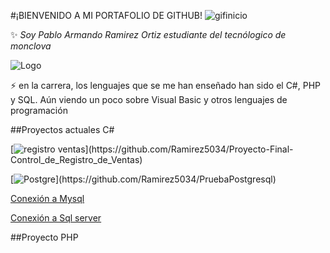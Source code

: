 #¡BIENVENIDO A MI PORTAFOLIO DE GITHUB!
![gifinicio](https://static.wixstatic.com/media/97b295_343224e0b87544f6b1e301fabbe07d6e~mv2.gif)



:sparkles: _Soy Pablo Armando Ramirez Ortiz estudiante del tecnólogico de monclova_

![Logo](https://encrypted-tbn0.gstatic.com/images?q=tbn:ANd9GcTu-QMOHLu3qg98Ojrfm2HYzbVzDBGzMpbun1omw5UcT0fEbBuAAjwZ8OI2a5IjvQjGKD4&usqp=CAU)

:zap: en la carrera, los lenguajes que se me han enseñado han sido el C#, PHP y SQL. Aún viendo un poco sobre Visual Basic y otros lenguajes de programación

##Proyectos actuales C#

[![registro ventas]([https://github.com/Ramirez5034/Ramirez5034/blob/main/Imagenes/cyber%20sleuth.jpg](https://github.com/Ramirez5034/Ramirez5034/blob/main/Imagenes/Texto%20del%20p%C3%A1rrafo.png))](https://github.com/Ramirez5034/Proyecto-Final-Control_de_Registro_de_Ventas)

[![Postgre]([https://github.com/Ramirez5034/Ramirez5034/blob/main/Imagenes/Postgre.png](https://github.com/Ramirez5034/Ramirez5034/blob/main/Imagenes/Texto%20del%20p%C3%A1rrafo.png))](https://github.com/Ramirez5034/PruebaPostgresql)


[Conexión a Mysql](https://github.com/Ramirez5034/ConexionMysql)

[Conexión a Sql server](https://github.com/Ramirez5034/ConexionSql)

##Proyecto PHP




